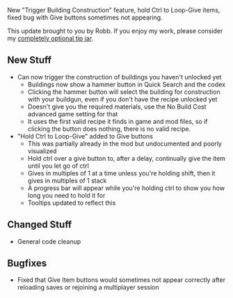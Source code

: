 New "Trigger Building Construction" feature, hold Ctrl to Loop-Give items, fixed bug with Give buttons sometimes not appearing.




This update brought to you by Robb.
If you enjoy my work, please consider my [completely optional tip jar](https://ko-fi.com/robb4).

## New Stuff

- Can now trigger the construction of buildings you haven't unlocked yet
  - Buildings now show a hammer button in Quick Search and the codex
  - Clicking the hammer button will select the building for construction with your buildgun, even if you don't have the recipe unlocked yet
  - Doesn't give you the required materials, use the No Build Cost advanced game setting for that
  - It uses the first valid recipe it finds in game and mod files, so if clicking the button does nothing, there is no valid recipe.
- "Hold Ctrl to Loop-Give" added to Give buttons
  - This was partially already in the mod but undocumented and poorly visualized
  - Hold ctrl over a give button to, after a delay, continually give the item until you let go of ctrl
  - Gives in multiples of 1 at a time unless you're holding shift, then it gives in multiples of 1 stack
  - A progress bar will appear while you're holding ctrl to show you how long you need to hold it for
  - Tooltips updated to reflect this

## Changed Stuff

- General code cleanup

## Bugfixes

- Fixed that Give Item buttons would sometimes not appear correctly after reloading saves or rejoining a multiplayer session
